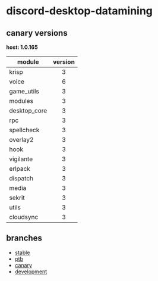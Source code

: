 # discord-desktop-datamining

## canary versions

**host: 1.0.165**

| module | version |
| ------ | :-----: |
| krisp | 3 |
| voice | 6 |
| game_utils | 3 |
| modules | 3 |
| desktop_core | 3 |
| rpc | 3 |
| spellcheck | 3 |
| overlay2 | 3 |
| hook | 3 |
| vigilante | 3 |
| erlpack | 3 |
| dispatch | 3 |
| media | 3 |
| sekrit | 3 |
| utils | 3 |
| cloudsync | 3 |

## branches

- [stable](https://github.com/OpenAsar/discord-desktop-datamining/tree/stable)
- [ptb](https://github.com/OpenAsar/discord-desktop-datamining/tree/ptb)
- [canary](https://github.com/OpenAsar/discord-desktop-datamining/tree/canary)
- [development](https://github.com/OpenAsar/discord-desktop-datamining/tree/development)